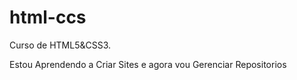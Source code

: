 # html-ccs
 Curso de HTML5&CSS3.

 Estou Aprendendo a Criar Sites e agora vou Gerenciar Repositorios
